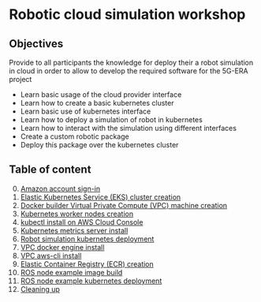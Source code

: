 # Robotic cloud simulation workshop

## Objectives

Provide to all participants the knowledge for deploy their a robot simulation in cloud in order to allow to develop the required software for the 5G-ERA project

- Learn basic usage of the cloud provider interface
- Learn how to create a basic kubernetes cluster
- Learn basic use of kubernetes interface
- Learn how to deploy a simulation of robot in kubernetes
- Learn how to interact with the simulation using different interfaces
- Create a custom robotic package
- Deploy this package over the kubernetes cluster


## Table of content

0. [Amazon account sign-in](00-signin/README.md)
1. [Elastic Kubernetes Service (EKS) cluster creation](01-kubernetes-cluster-creation/README.md)
2. [Docker builder Virtual Private Compute (VPC) machine creation](02-vpc-creation/README.md)
3. [Kubernetes worker nodes creation](03-creating-worker-nodes/README.md)
4. [kubectl install on AWS Cloud Console](04-kubectl-install/README.md)
5. [Kubernetes metrics server install](05-metrics-server/README.md)
6. [Robot simulation kubernetes deployment](06-deploy-robot-simulation/README.md)
7. [VPC docker engine install](07-vpc-docker-install/README.md)
8. [VPC aws-cli install](08-vpc-aws-cli-install/README.md)
9. [Elastic Container Registry (ECR) creation](09-registry-creation/README.md)
10. [ROS node example image build](10-docker-image-creation/README.md)
11. [ROS node example kubernetes deployment](11-image-deployment/README.md)
12. [Cleaning up](12-cleaning-up/README.md)
